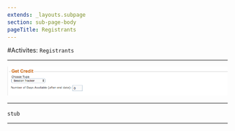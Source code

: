 ```yaml
---
extends: _layouts.subpage
section: sub-page-body
pageTitle: Registrants
---
```


#Activites: `Registrants`

---

![Image of Registrants](../img/activity/get_credit.png)

---

`stub`

---